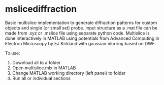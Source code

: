 # mslicediffraction
Basic multislice implementation to generate diffraction patterns for custom objects and single (or small set) probe.
Input structure as a .mat file can be made from .xyz or .mslice file using separate python code.
Multislice is done interactively in MATLAB using potentials from Advanced Computing in Electron Microscopy by EJ Kirkland with gaussian blurring based on DWF.

To use: 
1. Download all to a folder
2. Open multislice.mlx in MATLAB
3. Change MATLAB working directory (left panel) to folder
4. Run all or individual sections

